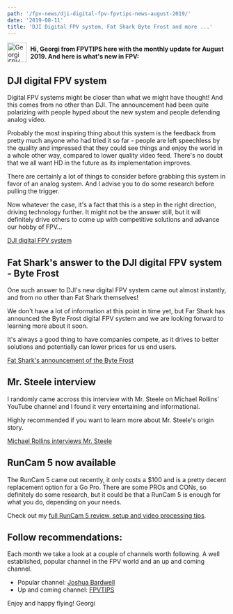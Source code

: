 ```yaml
---
path: '/fpv-news/dji-digital-fpv-fpvtips-news-august-2019/'
date: '2019-08-11'
title: 'DJI Digital FPV system, Fat Shark Byte Frost and more ...'
---
```


<div style="display: flex; justify-content: center; align-items: center; margin-bottom: 1rem;">
  <img src="/georgi-face.png" alt="Georgi FPV" style="height: 45px; margin-right: 0.5rem;" />
  <h4 style="margin: 0;">
    Hi, Georgi from FPVTIPS here with the monthly update for August 2019. And here is what's new in FPV:
  </h4>
</div>

## DJI digital FPV system

Digital FPV systems might be closer than what we might have thought! And this comes from no other than DJI. The announcement had been quite polarizing with people hyped about the new system and people defending analog video.

Probably the most inspiring thing about this system is the feedback from pretty much anyone who had tried it so far - people are left speechless by the quality and impressed that they could see things and enjoy the world in a whole other way, compared to lower quality video feed. There's no doubt that we all want HD in the future as its implementation improves.

There are certainly a lot of things to consider before grabbing this system in favor of an analog system. And I advise you to do some research before pulling the trigger.

Now whatever the case, it's a fact that this is a step in the right direction, driving technology further. It might not be the answer still, but it will definitely drive others to come up with competitive solutions and advance our hobby of FPV...

[DJI digital FPV system](https://www.dji.com/fpv)

## Fat Shark's answer to the DJI digital FPV system - Byte Frost

One such answer to DJI's new digital FPV system came out almost instantly, and from no other than Fat Shark themselves!

We don't have a lot of information at this point in time yet, but Far Shark has announced the Byte Frost digital FPV system and we are looking forward to learning more about it soon.

It's always a good thing to have companies compete, as it drives to better solutions and potentially can lower prices for us end users.

[Fat Shark's announcement of the Byte Frost](https://www.facebook.com/FatSharkRC/posts/2189117371215344)

## Mr. Steele interview

I randomly came accross this interview with Mr. Steele on Michael Rollins' YouTube channel and I found it very entertaining and informational.

Highly recommended if you want to learn more about Mr. Steele's origin story.

[Michael Rollins interviews Mr. Steele](https://www.youtube.com/watch?v=scfAOQKJrps)

## RunCam 5 now available

The RunCam 5 came out recently, it only costs a \$100 and is a pretty decent replacement option for a Go Pro. There are some PROs and CONs, so definitely do some research, but it could be that a RunCam 5 is enough for what you do, depending on your needs.

Check out my [full RunCam 5 review, setup and video processing tips](/fpv/runcam-5-review-setup-superview/).

## Follow recommendations:

Each month we take a look at a couple of channels worth following. A well established, popular channel in the FPV world and an up and coming channel.

- Popular channel: [Joshua Bardwell](https://www.youtube.com/user/loraan/videos)
- Up and coming channel: [FPVTIPS](https://www.youtube.com/@FPVtips/videos)

Enjoy and happy flying!
Georgi
